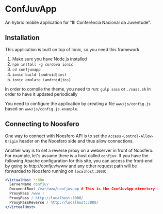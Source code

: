 ConfJuvApp
==========

An hybric mobile application for "III Conferência Nacional da Juventude".

## Installation

This application is built on top of Ionic, so you need this framework.

1. Make sure you have Node.js installed
2. `npm install -g cordova ionic`
3. `cd confjuvapp`
4. `ionic build (android|ios)`
5. `ionic emulate (android|ios)`

In order to compile the theme, you need to run: `gulp sass` or `./sass.sh` in order to have it updated periodically

You need to configure the application by creating a file `www/js/config.js` based on `www/js/config.js.example`.

## Connecting to Noosfero

One way to connect with Noosfero API is to set the `Access-Control-Allow-Origin` header on the Noosfero side and thus allow connections.

Another way is to set a reverse proxy on a webserver in front of Noosfero. For example, let's assume there is
a host called `confjuv`. If you have the following Apache configuration for this site, you can access the front-end
by going to http://confjuv/www and any other request path will be forwarded to Noosfero running on `localhost:3000`:

```apache
<VirtualHost *:80>
  ServerName confjuv
  DocumentRoot /var/www/confjuvapp # This is the ConfJuvApp directory inside this repository
  ProxyPass /www !
  ProxyPass / http://localhost:3000/
  ProxyPassReverse / http://localhost:3000/
</VirtualHost>
```
